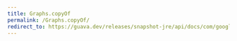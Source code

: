 ```yaml
---
title: Graphs.copyOf
permalink: /Graphs.copyOf/
redirect_to: https://guava.dev/releases/snapshot-jre/api/docs/com/google/common/graph/Graphs.html#copyOf-com.google.common.graph.Graph-
---
```

